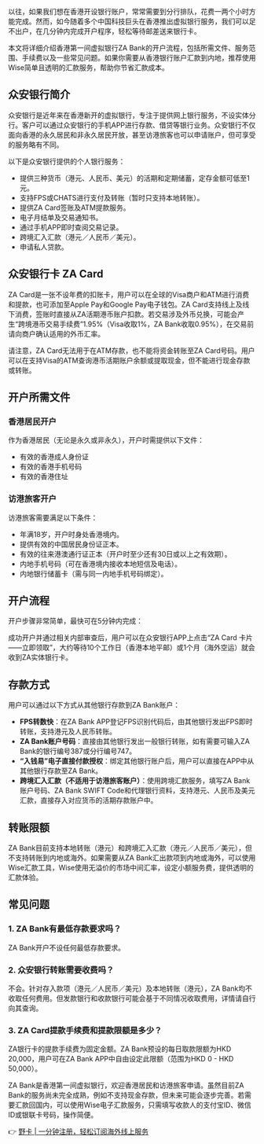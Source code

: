 以往，如果我们想在香港开设银行账户，常常需要到分行排队，花费一两个小时方能完成。然而，如今随着多个中国科技巨头在香港推出虚拟银行服务，我们可以足不出户，在几分钟内完成开户程序，轻松等待邮差送来银行卡。

本文将详细介绍香港第一间虚拟银行ZA Bank的开户流程，包括所需文件、服务范围、手续费以及一些常见问题。如果你需要从香港银行账户汇款到内地，推荐使用Wise简单且透明的汇款服务，帮助你节省汇款成本。

## 众安银行简介

众安银行是近年来在香港新开的虚拟银行，专注于提供网上银行服务，不设实体分行。客户可以通过众安银行的手机APP进行存款、借贷等银行业务。众安银行不仅面向香港的永久居民和非永久居民开放，甚至访港旅客也可以申请账户，但可享受的服务略有不同。

以下是众安银行提供的个人银行服务：

- 提供三种货币（港元、人民币、美元）的活期和定期储蓄，定存金额可低至1元。
- 支持FPS或CHATS进行支付及转账（暂时只支持本地转账）。
- 提供ZA Card签账及ATM提款服务。
- 电子月结单及交易通知书。
- 通过手机APP即时查阅交易记录。
- 跨境汇入汇款（港元／人民币／美元）。
- 申请私人贷款。

## 众安银行卡 ZA Card

ZA Card是一张不设年费的扣账卡，用户可以在全球的Visa商户和ATM进行消费和提款，也可添加至Apple Pay和Google Pay电子钱包。ZA Card支持线上及线下消费，签账时直接从ZA活期港币账户扣款。若交易涉及外币兑换，可能会产生“跨境港币交易手续费”1.95%（Visa收取1%，ZA Bank收取0.95%），在交易前请向商户确认适用的外币汇率。

请注意，ZA Card无法用于在ATM存款，也不能将资金转账至ZA Card号码。用户可以在支持Visa的ATM查询港币活期账户余额或提取现金，但不能进行现金存款或转账。

## 开户所需文件

### 香港居民开户

作为香港居民（无论是永久或非永久），开户时需提供以下文件：

- 有效的香港成人身份证
- 有效的香港手机号码
- 有效的香港住址

### 访港旅客开户

访港旅客需要满足以下条件：

- 年满18岁，开户时身处香港境内。
- 提供有效的中国居民身份证正本。
- 有效的往来港澳通行证正本（开户时至少还有30日或以上之有效期）。
- 内地手机号码（可在香港境内接收本地短信及电话）。
- 内地银行储蓄卡（需与同一内地手机号码绑定）。

## 开户流程

开户步骤非常简单，最快可在5分钟内完成：

成功开户并通过相关内部审查后，用户可以在众安银行APP上点击“ZA Card 卡片——立即领取”，大约等待10个工作日（香港本地平邮）或1个月（海外空运）就会收到ZA实体银行卡。

## 存款方式

用户可以通过以下方式从其他银行存款到ZA Bank账户：

- **FPS转数快**：在ZA Bank APP登记FPS识别代码后，由其他银行发出FPS即时转账，支持港元及人民币转账。
- **ZA Bank账户号码**：直接由其他银行发出一般银行转账，如有需要可输入ZA Bank的银行编号387或分行编号747。
- **“入钱易”电子直接付款授权**：绑定其他银行账户后，用户可以直接在APP中从其他银行存款至ZA Bank。
- **跨境汇入汇款（不适用于访港旅客账户）**：使用跨境汇款服务，填写ZA Bank账户号码、ZA Bank SWIFT Code和代理银行资料，支持港元、人民币及美元汇款，直接存入对应货币的活期存款账户中。

## 转账限额

ZA Bank目前支持本地转账（港元）和跨境汇入汇款（港元／人民币／美元），但不支持转账到内地或海外。如果需要从ZA Bank汇出款项到内地或海外，可以使用Wise汇款工具，Wise使用无溢价的市场中间汇率，设定小额服务费，提供透明的汇款体验。

## 常见问题

### 1. ZA Bank有最低存款要求吗？

ZA Bank开户不设任何最低存款要求。

### 2. 众安银行转账需要收费吗？

不会。针对存入款项（港元／人民币／美元）及本地转账（港元），ZA Bank均不收取任何费用。但发款银行和收款银行可能会基于不同情况收取费用，详情请自行向其查询。

### 3. ZA Card提款手续费和提款限额是多少？

ZA银行卡的提款手续费为固定金额。ZA Bank预设的每日取款限额为HKD 20,000，用户可在ZA Bank APP中自由设定此限额（范围为HKD 0 - HKD 50,000）。

ZA Bank是香港第一间虚拟银行，欢迎香港居民和访港旅客申请。虽然目前ZA Bank的服务尚未完全成熟，例如不支持现金存款，但未来可能会逐步完善。若需要汇款回国内，可以使用Wise电子汇款服务，只需填写收款人的支付宝ID、微信ID或银联卡号码，操作简便。

👉 [野卡 | 一分钟注册，轻松订阅海外线上服务](https://bit.ly/bewildcard)